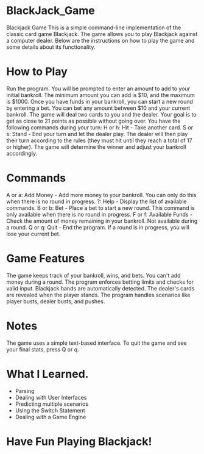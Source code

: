 # BlackJack_Game
Blackjack Game
This is a simple command-line implementation of the classic card game Blackjack. The game allows you to play Blackjack against a computer dealer. Below are the instructions on how to play the game and some details about its functionality.

# How to Play
Run the program.
You will be prompted to enter an amount to add to your initial bankroll. The minimum amount you can add is $10, and the maximum is $1000.
Once you have funds in your bankroll, you can start a new round by entering a bet. You can bet any amount between $10 and your current bankroll.
The game will deal two cards to you and the dealer. Your goal is to get as close to 21 points as possible without going over.
You have the following commands during your turn:
H or h: Hit - Take another card.
S or s: Stand - End your turn and let the dealer play.
The dealer will then play their turn according to the rules (they must hit until they reach a total of 17 or higher).
The game will determine the winner and adjust your bankroll accordingly.
# Commands
A or a: Add Money - Add more money to your bankroll. You can only do this when there is no round in progress.
?: Help - Display the list of available commands.
B or b: Bet - Place a bet to start a new round. This command is only available when there is no round in progress.
F or f: Available Funds - Check the amount of money remaining in your bankroll. Not available during a round.
Q or q: Quit - End the program. If a round is in progress, you will lose your current bet.
# Game Features
The game keeps track of your bankroll, wins, and bets.
You can't add money during a round.
The program enforces betting limits and checks for valid input.
Blackjack hands are automatically detected.
The dealer's cards are revealed when the player stands.
The program handles scenarios like player busts, dealer busts, and pushes.
# Notes
The game uses a simple text-based interface.
To quit the game and see your final stats, press Q or q.

# What I Learned.
- Parsing
- Dealing with User Interfaces
-   Predicting multiple scenarios
- Using the Switch Statement
- Dealing with a Game Engine

# Have Fun Playing Blackjack!

